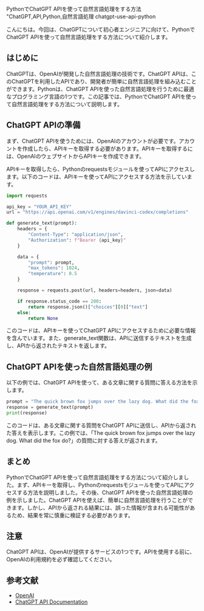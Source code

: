 PythonでChatGPT APIを使って自然言語処理をする方法
"ChatGPT,API,Python,自然言語処理
chatgpt-use-api-python

こんにちは。今回は、ChatGPTについて初心者エンジニアに向けて、PythonでChatGPT APIを使って自然言語処理をする方法について紹介します。

## はじめに

ChatGPTは、OpenAIが開発した自然言語処理の技術です。ChatGPT APIは、このChatGPTを利用したAPIであり、開発者が簡単に自然言語処理を組み込むことができます。Pythonは、ChatGPT APIを使った自然言語処理を行うために最適なプログラミング言語の1つです。この記事では、PythonでChatGPT APIを使って自然言語処理をする方法について説明します。

## ChatGPT APIの準備

まず、ChatGPT APIを使うためには、OpenAIのアカウントが必要です。アカウントを作成したら、APIキーを取得する必要があります。APIキーを取得するには、OpenAIのウェブサイトからAPIキーを作成できます。

APIキーを取得したら、Pythonのrequestsモジュールを使ってAPIにアクセスします。以下のコードは、APIキーを使ってAPIにアクセスする方法を示しています。

```python
import requests

api_key = "YOUR_API_KEY"
url = "https://api.openai.com/v1/engines/davinci-codex/completions"

def generate_text(prompt):
    headers = {
        "Content-Type": "application/json",
        "Authorization": f"Bearer {api_key}"
    }

    data = {
        "prompt": prompt,
        "max_tokens": 1024,
        "temperature": 0.5
    }

    response = requests.post(url, headers=headers, json=data)

    if response.status_code == 200:
        return response.json()["choices"][0]["text"]
    else:
        return None
```

このコードは、APIキーを使ってChatGPT APIにアクセスするために必要な情報を含んでいます。また、generate_text関数は、APIに送信するテキストを生成し、APIから返されたテキストを返します。

## ChatGPT APIを使った自然言語処理の例

以下の例では、ChatGPT APIを使って、ある文章に関する質問に答える方法を示します。

```python
prompt = "The quick brown fox jumps over the lazy dog. What did the fox do?"
response = generate_text(prompt)
print(response)
```

このコードは、ある文章に関する質問をChatGPT APIに送信し、APIから返された答えを表示します。この例では、「The quick brown fox jumps over the lazy dog. What did the fox do?」の質問に対する答えが返されます。

## まとめ

PythonでChatGPT APIを使って自然言語処理をする方法について紹介しました。まず、APIキーを取得し、Pythonのrequestsモジュールを使ってAPIにアクセスする方法を説明しました。その後、ChatGPT APIを使った自然言語処理の例を示しました。ChatGPT APIを使えば、簡単に自然言語処理を行うことができます。しかし、APIから返される結果には、誤った情報が含まれる可能性があるため、結果を常に慎重に検証する必要があります。

## 注意

ChatGPT APIは、OpenAIが提供するサービスの1つです。APIを使用する前に、OpenAIの利用規約を必ず確認してください。

## 参考文献

- [OpenAI](https://openai.com/)
- [ChatGPT API Documentation](https://beta.openai.com/docs/api-reference/completions/create)
